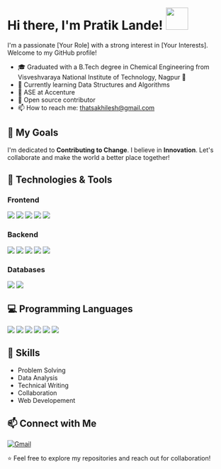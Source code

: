 # Hi there, I'm Pratik Lande! [<img src="https://clipart-library.com/img/872445.gif" width="50" height="50">](https://github.com/YourUsername)


I'm a passionate [Your Role] with a strong interest in [Your Interests]. Welcome to my GitHub profile!



- 🎓 Graduated with a B.Tech degree in Chemical Engineering from Visveshvaraya National Institute of Technology, Nagpur 🧪
- 🌱 Currently learning Data Structures and Algorithms
- 💼 ASE at Accenture
- 🚀 Open source contributor
- 📫 How to reach me: [thatsakhilesh@gmail.com](mailto:thatsakhilesh@gmail.com)

## 🚀 My Goals

I'm dedicated to **Contributing to Change**. I believe in **Innovation**. Let's collaborate and make the world a better place together!

## 🔧 Technologies & Tools

### Frontend

[![](https://img.shields.io/badge/-ReactJS-61DAFB?style=flat&logo=react&logoColor=white)]()
[![](https://img.shields.io/badge/-Next.js-000000?style=flat&logo=nextdotjs&logoColor=white)]()
[![](https://img.shields.io/badge/-HTML-E34F26?style=flat&logo=html5&logoColor=white)]()
[![](https://img.shields.io/badge/-CSS-1572B6?style=flat&logo=css3&logoColor=white)]()
[![](https://img.shields.io/badge/-JavaScript-F7DF1E?style=flat&logo=javascript&logoColor=white)]()

### Backend

[![](https://img.shields.io/badge/-Node.js-339933?style=flat&logo=nodedotjs&logoColor=white)]()
[![](https://img.shields.io/badge/-Express.js-000000?style=flat&logo=express&logoColor=white)]()
[![](https://img.shields.io/badge/-Django-092E20?style=flat&logo=django&logoColor=white)]()
[![](https://img.shields.io/badge/-Flask-000000?style=flat&logo=flask&logoColor=white)]()
[![](https://img.shields.io/badge/-Next.js-000000?style=flat&logo=nextdotjs&logoColor=white)]()

### Databases

[![](https://img.shields.io/badge/-MongoDB-47A248?style=flat&logo=mongodb&logoColor=white)]()
[![](https://img.shields.io/badge/-MySQL-4479A1?style=flat&logo=mysql&logoColor=white)]()

## 💻 Programming Languages

[![](https://img.shields.io/badge/-C-00599C?style=flat&logo=c&logoColor=white)]()
[![](https://img.shields.io/badge/-C++-00599C?style=flat&logo=cplusplus&logoColor=white)]()
[![](https://img.shields.io/badge/-Java-orange?style=flat&logo=java&logoColor=white)]()
[![](https://img.shields.io/badge/-TypeScript-3178C6?style=flat&logo=typescript&logoColor=white)]()
[![](https://img.shields.io/badge/-JavaScript-F7DF1E?style=flat&logo=javascript&logoColor=white)]()
[![](https://img.shields.io/badge/-Python-blue?style=flat&logo=python&logoColor=white)]()

## 🎯 Skills

- Problem Solving
- Data Analysis
- Technical Writing
- Collaboration
- Web Developement



## 📫 Connect with Me


[![Gmail](https://img.shields.io/badge/-Gmail-orange?style=for-the-badge&logo=gmail)](mailto:thatsakhilesh@gmail.com)

⭐️ Feel free to explore my repositories and reach out for collaboration!

